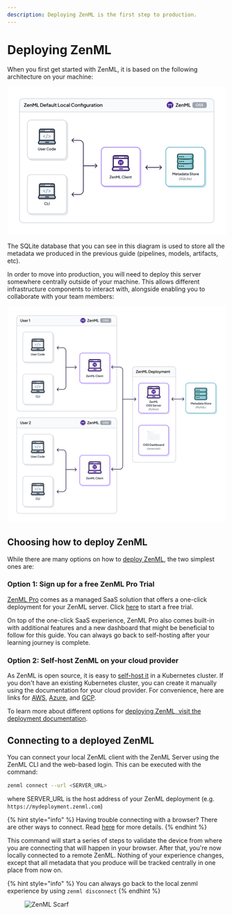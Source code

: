 ```yaml
---
description: Deploying ZenML is the first step to production.
---
```


# Deploying ZenML

When you first get started with ZenML, it is based on the following architecture on your machine:

![Scenario 1: ZenML default local configuration](../../.gitbook/assets/Scenario1.png)

The SQLite database that you can see in this diagram is used to store all the metadata we produced in the previous guide (pipelines, models, artifacts, etc).

In order to move into production, you will need to deploy this server somewhere centrally outside of your machine. This allows different infrastructure components to interact with, alongside enabling you to collaborate with your team members:

![Scenario 3: Deployed ZenML Server](../../.gitbook/assets/Scenario3.2.png)

## Choosing how to deploy ZenML

While there are many options on how to [deploy ZenML](../../getting-started/deploying-zenml/README.md), the two simplest ones are:

### Option 1: Sign up for a free ZenML Pro Trial

[ZenML Pro](https://zenml.io/pro) comes as a managed SaaS solution that offers a one-click deployment for your ZenML server. Click [here](https://cloud.zenml.io/?utm\_source=docs\&utm\_medium=referral\_link\&utm\_campaign=cloud\_promotion\&utm\_content=signup\_link) to start a free trial.

On top of the one-click SaaS experience, ZenML Pro also comes built-in with additional features and a new dashboard that might be beneficial to follow for this guide. You can always go back to self-hosting after your learning journey is complete.

### Option 2: Self-host ZenML on your cloud provider

As ZenML is open source, it is easy to [self-host it](../../getting-started/deploying-zenml/README.md) in a Kubernetes cluster. If you don't have an existing Kubernetes cluster, you can create it manually using the documentation for your cloud provider. For convenience, here are links for [AWS](https://docs.aws.amazon.com/eks/latest/userguide/create-cluster.html), [Azure](https://learn.microsoft.com/en-us/azure/aks/learn/quick-kubernetes-deploy-portal?tabs=azure-cli), and [GCP](https://cloud.google.com/kubernetes-engine/docs/how-to/creating-a-zonal-cluster#before\_you\_begin).

To learn more about different options for [deploying ZenML, visit the deployment documentation](../../getting-started/deploying-zenml/README.md).

## Connecting to a deployed ZenML

You can connect your local ZenML client with the ZenML Server using the ZenML CLI and the web-based login. This can be executed with the command:

```bash
zenml connect --url <SERVER_URL>
```

where SERVER\_URL is the host address of your ZenML deployment (e.g. `https://mydeployment.zenml.com`)

{% hint style="info" %}
Having trouble connecting with a browser? There are other ways to connect. Read [here](../../how-to/connecting-to-zenml/README.md) for more details.
{% endhint %}

This command will start a series of steps to validate the device from where you are connecting that will happen in your browser. After that, you're now locally connected to a remote ZenML. Nothing of your experience changes, except that all metadata that you produce will be tracked centrally in one place from now on.

{% hint style="info" %}
You can always go back to the local zenml experience by using `zenml disconnect`
{% endhint %}

<figure><img src="https://static.scarf.sh/a.png?x-pxid=f0b4f458-0a54-4fcd-aa95-d5ee424815bc" alt="ZenML Scarf"><figcaption></figcaption></figure>

